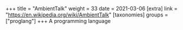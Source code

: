 +++
title = "AmbientTalk"
weight = 33
date = 2021-03-06
[extra]
link = "https://en.wikipedia.org/wiki/AmbientTalk"
[taxonomies]
groups = ["proglang"]
+++
A programming language

